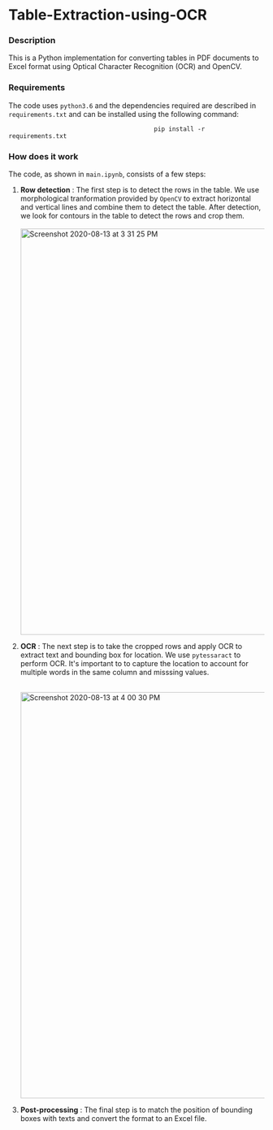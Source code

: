 # Table-Extraction-using-OCR

### Description

This is a Python implementation for converting tables in PDF documents to Excel format using Optical Character Recognition (OCR) and OpenCV.

### Requirements

The code uses `python3.6` and the dependencies required are described in `requirements.txt` and can be installed using the following command:

                                            pip install -r requirements.txt
  
  
### How does it work

The code, as shown in `main.ipynb`, consists of a few steps:

1. **Row detection** : The first step is to detect the rows in the table. We use morphological tranformation provided by `OpenCV` to extract horizontal and vertical lines and combine them to detect the table. After detection, we look for contours in the table to detect the rows and crop them.<br/><br/>
                                                  <img width="800" align ="middle" alt="Screenshot 2020-08-13 at 3 31 25 PM" src="https://user-images.githubusercontent.com/34549910/90106672-592b9b00-dd7a-11ea-95d3-518b13943656.png">


2. **OCR** : The next step is to take the cropped rows and apply OCR to extract text and bounding box for location. We use `pytessaract` to perform OCR. It's important to to capture the location to account for multiple words in the same column and misssing values. <br/><br/>


      <img width="800" alt="Screenshot 2020-08-13 at 4 00 30 PM" src="https://user-images.githubusercontent.com/34549910/90109297-30a5a000-dd7e-11ea-839c-a57fc86303cb.png">
      
3. **Post-processing** : The final step is to match the position of bounding boxes with texts and convert the format to an Excel file. 






                                          
                                          
